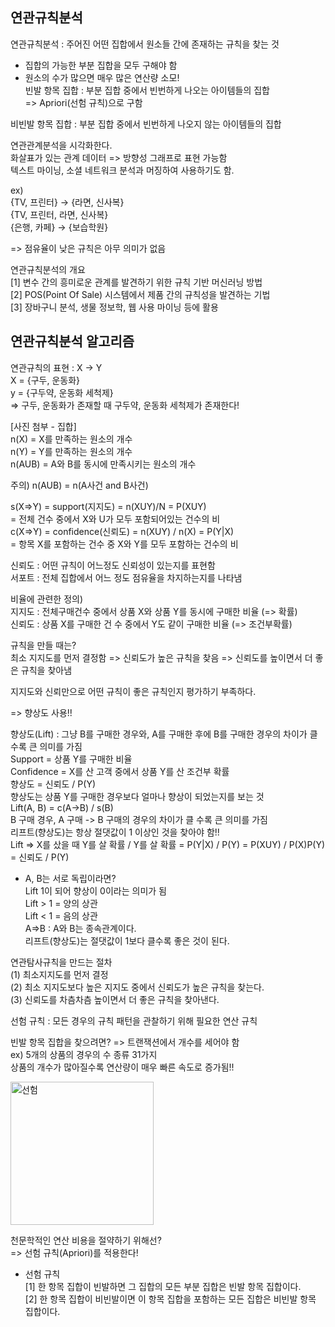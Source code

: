 ## 연관규칙분석  
  
연관규칙분석 : 주어진 어떤 집합에서 원소들 간에 존재하는 규칙을 찾는 것  
- 집합의 가능한 부분 집합을 모두 구해야 함  
- 원소의 수가 많으면 매우 많은 연산량 소모!  
빈발 항목 집합 : 부분 집합 중에서 빈번하게 나오는 아이템들의 집합  
=> Apriori(선험 규칙)으로 구함  
  
비빈발 항목 집합 : 부분 집합 중에서 빈번하게 나오지 않는 아이템들의 집합  
   
연관관계분석을 시각화한다.  
화살표가 있는 관계 데이터 => 방향성 그래프로 표현 가능함  
텍스트 마이닝, 소셜 네트워크 분석과 머징하여 사용하기도 함.  
  
ex)  
{TV, 프린터} -> {라면, 신사복}  
{TV, 프린터, 라면, 신사복}  
{은행, 카페} -> {보습학원}  
  
=> 점유율이 낮은 규칙은 아무 의미가 없음  
  
연관규칙분석의 개요  
[1] 변수 간의 흥미로운 관계를 발견하기 위한 규칙 기반 머신러닝 방법  
[2] POS(Point Of Sale) 시스템에서 제품 간의 규칙성을 발견하는 기법  
[3] 장바구니 분석, 생물 정보학, 웹 사용 마이닝 등에 활용    
   
## 연관규칙분석 알고리즘  
  
연관규칙의 표현 : X -> Y  
X = {구두, 운동화}  
y = {구두약, 운동화 세척제}  
=> 구두, 운동화가 존재할 때 구두약, 운동화 세척제가 존재한다!  
  
[사진 첨부 - 집합]  
n(X) = X를 만족하는 원소의 개수  
n(Y) = Y를 만족하는 원소의 개수  
n(AUB) = A와 B를 동시에 만족시키는 원소의 개수  
  
주의) n(AUB) = n(A사건 and B사건)   
  
s(X=>Y) = support(지지도) = n(XUY)/N = P(XUY)  
= 전체 건수 중에서 X와 U가 모두 포함되어있는 건수의 비  
c(X=>Y) = confidence(신뢰도) = n(XUY) / n(X) = P(Y|X)  
= 항목 X를 포함하는 건수 중 X와 Y를 모두 포함하는 건수의 비  
  
신뢰도 : 어떤 규칙이 어느정도 신뢰성이 있는지를 표현함  
서포트 : 전체 집합에서 어느 정도 점유율을 차지하는지를 나타냄  
  
비율에 관련한 정의)  
지지도 : 전체구매건수 중에서 상품 X와 상품 Y를 동시에 구매한 비율 (=> 확률)  
신뢰도 : 상품 X를 구매한 건 수 중에서 Y도 같이 구매한 비율 (=> 조건부확률)  
  
규칙을 만들 때는?  
최소 지지도를 먼저 결정함 => 신뢰도가 높은 규칙을 찾음 => 신뢰도를 높이면서 더 좋은 규칙을 찾아냄  
  
지지도와 신뢰만으로 어떤 규칙이 좋은 규칙인지 평가하기 부족하다.  
  
=> 향상도 사용!!  
  
향상도(Lift) : 그냥 B를 구매한 경우와, A를 구매한 후에 B를 구매한 경우의 차이가 클수록 큰 의미를 가짐  
Support = 상품 Y를 구매한 비율  
Confidence = X를 산 고객 중에서 상품 Y를 산 조건부 확률  
향상도 = 신뢰도 / P(Y)  
향상도는 상품 Y를 구매한 경우보다 얼마나 향상이 되었는지를 보는 것  
Lift(A, B) = c(A->B) / s(B)  
B 구매 경우, A 구매 -> B 구매의 경우의 차이가 클 수록 큰 의미를 가짐  
리프트(향상도)는 항상 절댓값이 1 이상인 것을 찾아야 함!!  
Lift => X를 샀을 때 Y를 살 확률 / Y를 살 확률 = P(Y|X) / P(Y) = P(XUY) / P(X)P(Y)  
= 신뢰도 / P(Y)  
* A, B는 서로 독립이라면?  
Lift 1이 되어 향상이 0이라는 의미가 됨  
Lift > 1 = 양의 상관  
Lift < 1 = 음의 상관  
A=>B : A와 B는 종속관계이다.  
리프트(향상도)는 절댓값이 1보다 클수록 좋은 것이 된다.  
  
연관탐사규칙을 만드는 절차  
(1) 최소지지도를 먼저 결정  
(2) 최소 지지도보다 높은 지지도 중에서 신뢰도가 높은 규칙을 찾는다.  
(3) 신뢰도를 차츰차츰 높이면서 더 좋은 규칙을 찾아낸다.  
  
선험 규칙 : 모든 경우의 규칙 패턴을 관찰하기 위해 필요한 연산 규칙  
  
빈발 항목 집합을 찾으려면? => 트랜잭션에서 개수를 세어야 함  
ex) 5개의 상품의 경우의 수 종류 31가지  
상품의 개수가 많아질수록 연산량이 매우 빠른 속도로 증가됨!!  
   
<img width="229" alt="선험" src="https://github.com/user-attachments/assets/0bfed417-1253-498c-917a-043dae15103a" />
<br>
  
천문학적인 연산 비용을 절약하기 위해선?  
=> 선험 규칙(Apriori)를 적용한다!  
  
- 선험 규칙  
[1] 한 항목 집합이 빈발하면 그 집합의 모든 부분 집합은 빈발 항목 집합이다.  
[2] 한 항목 집합이 비빈발이면 이 항목 집합을 포함하는 모든 집합은 비빈발 항목 집합이다.  
